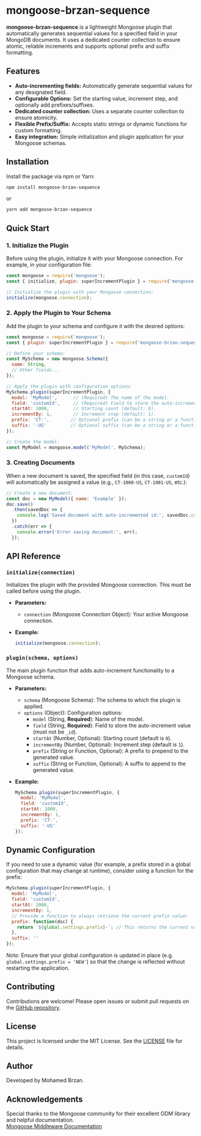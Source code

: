 # mongoose-brzan-sequence

**mongoose-brzan-sequence** is a lightweight Mongoose plugin that automatically generates sequential values for a specified field in your MongoDB documents. It uses a dedicated counter collection to ensure atomic, reliable increments and supports optional prefix and suffix formatting.

## Features

- **Auto-incrementing fields:** Automatically generate sequential values for any designated field.
- **Configurable Options:** Set the starting value, increment step, and optionally add prefixes/suffixes.
- **Dedicated counter collection:** Uses a separate counter collection to ensure atomicity.
- **Flexible Prefix/Suffix:** Accepts static strings or dynamic functions for custom formatting.
- **Easy integration:** Simple initialization and plugin application for your Mongoose schemas.

## Installation

Install the package via npm or Yarn:

```bash
npm install mongoose-brzan-sequence
```

or

```bash
yarn add mongoose-brzan-sequence
```

## Quick Start

### 1. Initialize the Plugin

Before using the plugin, initialize it with your Mongoose connection. For example, in your configuration file:

```js
const mongoose = require('mongoose');
const { initialize, plugin: superIncrementPlugin } = require('mongoose-brzan-sequence');

// Initialize the plugin with your Mongoose connection:
initialize(mongoose.connection);
```

### 2. Apply the Plugin to Your Schema

Add the plugin to your schema and configure it with the desired options:

```js
const mongoose = require('mongoose');
const { plugin: superIncrementPlugin } = require('mongoose-brzan-sequence');

// Define your schema:
const MySchema = new mongoose.Schema({
  name: String,
  // Other fields...
});

// Apply the plugin with configuration options:
MySchema.plugin(superIncrementPlugin, {
  model: 'MyModel',      // (Required) The name of the model.
  field: 'customId',     // (Required) Field to store the auto-increment value (cannot be '_id').
  startAt: 1000,         // Starting count (default: 0).
  incrementBy: 1,        // Increment step (default: 1).
  prefix: 'CT-',        // Optional prefix (can be a string or a function).
  suffix: '-US'         // Optional suffix (can be a string or a function).
});

// Create the model:
const MyModel = mongoose.model('MyModel', MySchema);
```

### 3. Creating Documents

When a new document is saved, the specified field (in this case, `customId`) will automatically be assigned a value (e.g., `CT-1000-US`, `CT-1001-US`, etc.):

```js
// Create a new document:
const doc = new MyModel({ name: 'Example' });
doc.save()
  .then(savedDoc => {
    console.log('Saved document with auto-incremented id:', savedDoc.customId);
  })
  .catch(err => {
    console.error('Error saving document:', err);
  });
```

## API Reference

### `initialize(connection)`

Initializes the plugin with the provided Mongoose connection. This must be called before using the plugin.

- **Parameters:**  
  - `connection` (Mongoose Connection Object): Your active Mongoose connection.

- **Example:**

  ```js
  initialize(mongoose.connection);
  ```

### `plugin(schema, options)`

The main plugin function that adds auto-increment functionality to a Mongoose schema.

- **Parameters:**
  - `schema` (Mongoose Schema): The schema to which the plugin is applied.
  - `options` (Object): Configuration options:
    - `model` (String, **Required**): Name of the model.
    - `field` (String, **Required**): Field to store the auto-increment value (must not be `_id`).
    - `startAt` (Number, Optional): Starting count (default is `0`).
    - `incrementBy` (Number, Optional): Increment step (default is `1`).
    - `prefix` (String or Function, Optional): A prefix to prepend to the generated value.
    - `suffix` (String or Function, Optional): A suffix to append to the generated value.

- **Example:**

  ```js
  MySchema.plugin(superIncrementPlugin, {
    model: 'MyModel',
    field: 'customId',
    startAt: 1000,
    incrementBy: 1,
    prefix: 'CT-',
    suffix: '-US'
  });
  ```

## Dynamic Configuration

If you need to use a dynamic value (for example, a prefix stored in a global configuration that may change at runtime), consider using a function for the prefix:

```js
MySchema.plugin(superIncrementPlugin, {
  model: 'MyModel',
  field: 'customId',
  startAt: 1000,
  incrementBy: 1,
  // Provide a function to always retrieve the current prefix value:
  prefix: function(doc) {
    return `${global.settings.prefix}-`; // This returns the current value each time it's called.
  },
  suffix: ''
});
```

*Note:* Ensure that your global configuration is updated in place (e.g. `global.settings.prefix = 'NEW'`) so that the change is reflected without restarting the application.

## Contributing

Contributions are welcome! Please open issues or submit pull requests on the [GitHub repository](https://github.com/MohamedBrzan/Mongoose-Auto-Increment/tree/master).

## License

This project is licensed under the MIT License. See the [LICENSE](LICENSE) file for details.

## Author

Developed by Mohamed Brzan.

## Acknowledgements

Special thanks to the Mongoose community for their excellent ODM library and helpful documentation.  
[Mongoose Middleware Documentation](https://mongoosejs.com/docs/middleware.html)
